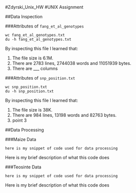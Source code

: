 #Zdyrski_Unix_HW
#UNIX Assignment

##Data Inspection

###Attributes of `fang_et_al_genotypes`

```
wc fang_et_al_genotypes.txt
du -h fang_et_al_genotypes.txt

```

By inspecting this file I learned that:

1. The file size is 6.1M.
2. There are 2783 lines, 2744038 words and 11051939 bytes.
3. There are ___ columns

###Attributes of `snp_position.txt`

```
wc snp_position.txt
du -h snp_position.txt

```

By inspecting this file I learned that:

1. The file size is 38K.
2. There are 984 lines, 13198 words and 82763 bytes.
3. point 3

##Data Processing

###Maize Data

```
here is my snippet of code used for data processing
```

Here is my brief description of what this code does


###Teosinte Data

```
here is my snippet of code used for data processing
```

Here is my brief description of what this code does
